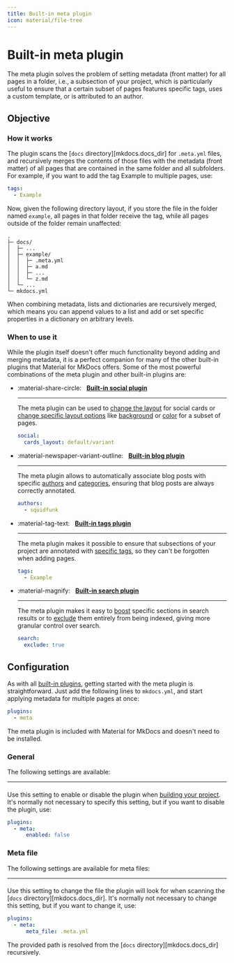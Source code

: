 ```yaml
---
title: Built-in meta plugin
icon: material/file-tree
---
```


# Built-in meta plugin

The meta plugin solves the problem of setting metadata (front matter) for all
pages in a folder, i.e., a subsection of your project, which is particularly
useful to ensure that a certain subset of pages features specific tags, uses a
custom template, or is attributed to an author.

## Objective

### How it works

The plugin scans the [`docs` directory][mkdocs.docs_dir] for `.meta.yml` files,
and recursively merges the contents of those files with the metadata (front
matter) of all pages that are contained in the same folder and all subfolders.
For example, if you want to add the tag <span class="md-tag">Example</span> to
multiple pages, use:

``` yaml title=".meta.yml"
tags:
  - Example
```

Now, given the following directory layout, if you store the file in the folder
named `example`, all pages in that folder receive the tag, while all pages
outside of the folder remain unaffected:

``` { .sh .no-copy hl_lines="4-8" }
.
├─ docs/
│  ├─ ...
│  ├─ example/
│  │  ├─ .meta.yml
│  │  ├─ a.md
│  │  ├─ ...
│  │  └─ z.md
│  └─ ...
└─ mkdocs.yml
```

When combining metadata, lists and dictionaries are recursively merged, which
means you can append values to a list and add or set specific properties in a
dictionary on arbitrary levels.

### When to use it

While the plugin itself doesn't offer much functionality beyond adding and
merging metadata, it is a perfect companion for many of the other built-in
plugins that Material for MkDocs offers. Some of the most powerful combinations
of the meta plugin and other built-in plugins are:

<div class="grid cards" markdown>

-   :material-share-circle: &nbsp; __[Built-in social plugin][social]__

    ---

    The meta plugin can be used to [change the layout] for social cards or
    [change specific layout options] like [background] or [color]
    for a subset of pages.

    ``` yaml title=".meta.yml"
    social:
      cards_layout: default/variant
    ```

-   :material-newspaper-variant-outline: &nbsp; __[Built-in blog plugin][blog]__

    ---

    The meta plugin allows to automatically associate blog posts with specific
    [authors] and [categories], ensuring that blog posts are always correctly
    annotated.

    ``` yaml title=".meta.yml"
    authors:
      - squidfunk
    ```

-   :material-tag-text: &nbsp; __[Built-in tags plugin][tags]__

    ---

    The meta plugin makes it possible to ensure that subsections of your
    project are annotated with [specific tags], so they can't be forgotten when
    adding pages.

    ``` yaml title=".meta.yml"
    tags:
      - Example
    ```

-   :material-magnify: &nbsp; __[Built-in search plugin][search]__

    ---

    The meta plugin makes it easy to [boost] specific sections in search results
    or to [exclude] them entirely from being indexed, giving more granular
    control over search.

    ``` yaml title=".meta.yml"
    search:
      exclude: true
    ```

</div>

  [social]: social.md
  [change the layout]: social.md#meta.social.cards_layout
  [change specific layout options]: social.md#meta.social.cards_layout_options
  [background]: social.md#option.background_color
  [color]: social.md#option.color
  [blog]: blog.md
  [authors]: blog.md#meta.authors
  [categories]: blog.md#meta.categories
  [tags]: tags.md
  [specific tags]: tags.md#meta.tags
  [search]: search.md
  [exclude]: search.md#meta.search.exclude
  [boost]: search.md#meta.search.boost

## Configuration

<!-- md:sponsors -->
<!-- md:version insiders-4.21.0 -->
<!-- md:plugin [meta] – built-in -->
<!-- md:flag experimental -->

As with all [built-in plugins], getting started with the meta plugin is
straightforward. Just add the following lines to `mkdocs.yml`, and start
applying metadata for multiple pages at once:

``` yaml
plugins:
  - meta
```

The meta plugin is included with Material for MkDocs and doesn't need to be
installed.

  [meta]: meta.md
  [built-in plugins]: index.md

### General

The following settings are available:

---

#### <!-- md:setting config.enabled -->

<!-- md:sponsors -->
<!-- md:version insiders-4.38.0 -->
<!-- md:default `true` -->

Use this setting to enable or disable the plugin when [building your project].
It's normally not necessary to specify this setting, but if you want to disable
the plugin, use:

``` yaml
plugins:
  - meta:
      enabled: false
```

  [building your project]: ../creating-your-site.md#building-your-site

### Meta file

The following settings are available for meta files:

---

#### <!-- md:setting config.meta_file -->

<!-- md:sponsors -->
<!-- md:version insiders-4.21.0 -->
<!-- md:default `.meta.yml` -->

Use this setting to change the file  the plugin will look for when scanning
the [`docs` directory][mkdocs.docs_dir]. It's normally not necessary to change
this setting, but if you want to change it, use:

``` yaml
plugins:
  - meta:
      meta_file: .meta.yml
```

The provided path is resolved from the [`docs` directory][mkdocs.docs_dir]
recursively.
